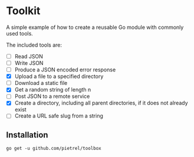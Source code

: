 # Toolkit

A simple example of how to create a reusable Go module with commonly used tools.

The included tools are:

- [ ] Read JSON
- [ ] Write JSON
- [ ] Produce a JSON encoded error response
- [X] Upload a file to a specified directory
- [ ] Download a static file
- [X] Get a random string of length n
- [ ] Post JSON to a remote service 
- [x] Create a directory, including all parent directories, if it does not already exist
- [ ] Create a URL safe slug from a string

## Installation

`go get -u github.com/pietrel/toolbox`
